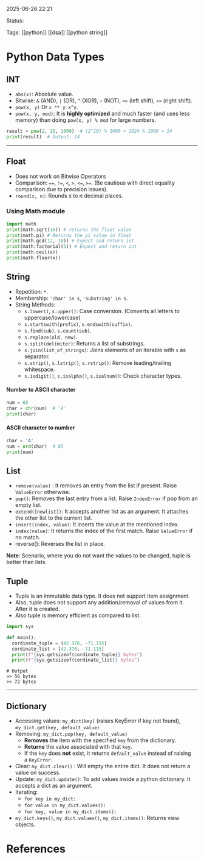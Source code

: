 
2025-06-26 22:21

Status:

Tags: [[python]] [[dsa]] [[python string]]
# Python Data Types

## INT
- `abs(x)`: Absolute value.
- Bitwise: `&` (AND), `|` (OR), `^` (XOR), `~` (NOT), `<<` (left shift), `>>` (right shift).
- `pow(x, y)` Or `x ** y`: `x^y`.
- `pow(x, y, mod)`: It is **highly optimized** and much faster (and uses less memory) than doing `pow(x, y) % mod` for large numbers.
```python
result = pow(2, 10, 1000)  # (2^10) % 1000 = 1024 % 1000 = 24
print(result)  # Output: 24
```
---
## Float
- Does not work on Bitwise Operators
- Comparison: `==`, `!=`, `<`, `>`, `<=`, `>=`. (Be cautious with direct equality comparison due to precision issues).
- `round(x, n)`: Rounds x to n decimal places.
### Using Math module
```python
import math
print(math.sqrt(16)) # returns the float value
print(math.pi) # Returns the pi value in float
print(math.gcd(12, 18)) # Expect and return int
print(math.factorial(5)) # Expect and return int
print(math.ceil(x))
print(math.floor(x))
```

## String
- Repetition: `*`.
- Membership: `'char' in s`, `'substring' in s`.
- String Methods:
	- `s.lower()`,  `s.upper()`: Case conversion. (Converts all letters to uppercase/lowercase)
	- `s.startswith(prefix)`,  `s.endswith(suffix)`.
	- `s.find(sub)`,  `s.count(sub)`.
	- `s.replace(old, new)`.
	- `s.split(delimiter)`: Returns a list of substrings.
	- `s.join(list_of_strings)`: Joins elements of an iterable with `s` as separator.
	- `s.strip()`, `s.lstrip()`, `s.rstrip()`: Remove leading/trailing whitespace.
	- `s.isdigit()`, `s.isalpha()`, `s.isalnum()`: Check character types.
####  Number to ASCII character
```python
num = 65
char = chr(num)  # 'A'
print(char)
```
#### ASCII character to number
```python
char = 'A'
num = ord(char)  # 65
print(num)
```

## List
- `remove(value)` : It removes an entry from the list if present. Raise `ValueError` otherwise.
- `pop()`: Removes the last entry from a list. Raise `IndexError` if pop from an empty list.
- `extend([newlist])`: It accepts another list as an argument. It attaches the other list to the current list.
- `insert(index, value)`: It inserts the value at the mentioned index.
- `index(value)`: It returns the index of the first match. Raise `ValueError` if no match.
- reverse(): Reverses the list in place.

**Note**: Scenario, where you do not want the values to be changed, tuple is better than lists.
## Tuple
 - Tuple is an immutable data type. It does not support item assignment.
 - Also, tuple does not support any addition/removal of values from it. After it is created.
 - Also tuple is memory efficient as compared to list.
```python
import sys

def main():
  cordinate_tuple = (42.376, -71.115)
  cordinate_list = [42.376, -71.115]
  print(f"{sys.getsizeof(cordinate_tuple)} bytes")
  print(f"{sys.getsizeof(cordinate_list)} bytes")
```
```shell
# Output
>> 56 bytes
>> 72 bytes
```
---
## Dictionary
- Accessing values: `my_dict[key]` (raises KeyError if key not found), `my_dict.get(key, default_value)`
- Removing: `my_dict.pop(key, default_value)`
	-  **Removes** the item with the specified `key` from the dictionary.
	- **Returns** the value associated with that `key`.
	- If the `key` does **not** exist, it returns `default_value` instead of raising a `KeyError`.
- Clear: `my_dict.clear()` : Will empty the entire dict. It does not return a value on success.
- Update: `my_dict.update()`: To add values inside a python dictionary. It accepts a dict as an argument.
- Iterating:    
    - `for key in my_dict:`        
    - `for value in my_dict.values():`        
    - `for key, value in my_dict.items():`        
- `my_dict.keys()`, `my_dict.values()`, `my_dict.items()`: Returns view objects.

# References

